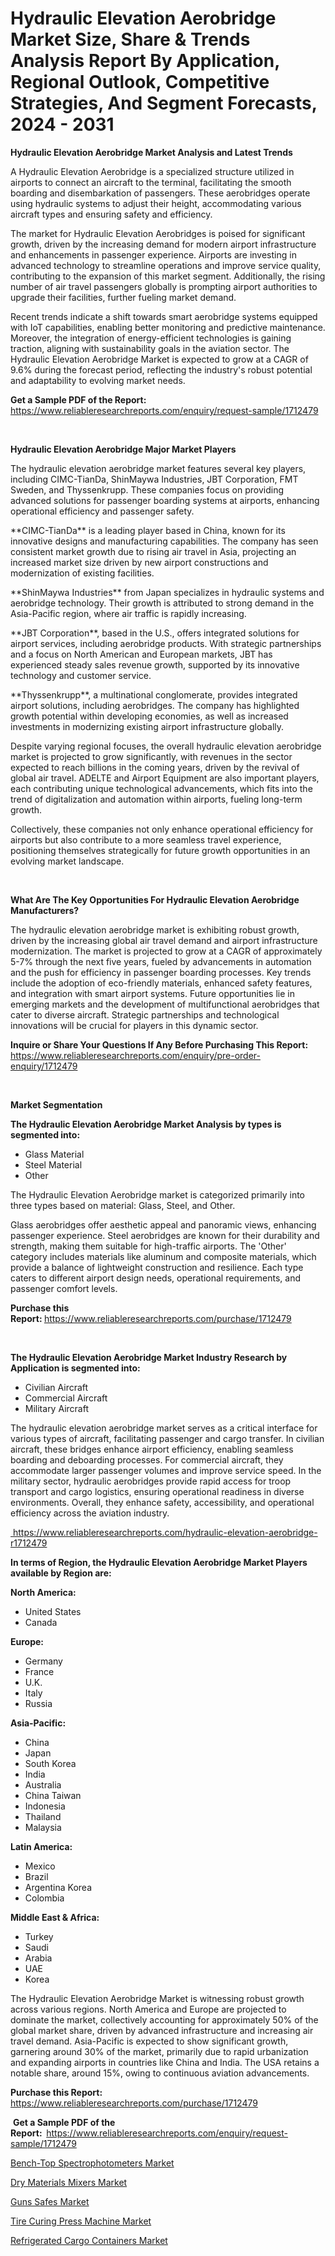 <p><h1>Hydraulic Elevation Aerobridge Market Size, Share & Trends Analysis Report By Application, Regional Outlook, Competitive Strategies, And Segment Forecasts, 2024 - 2031</h1></p><p><strong>Hydraulic Elevation Aerobridge Market Analysis and Latest Trends</strong></p>
<p><p>A Hydraulic Elevation Aerobridge is a specialized structure utilized in airports to connect an aircraft to the terminal, facilitating the smooth boarding and disembarkation of passengers. These aerobridges operate using hydraulic systems to adjust their height, accommodating various aircraft types and ensuring safety and efficiency.</p><p>The market for Hydraulic Elevation Aerobridges is poised for significant growth, driven by the increasing demand for modern airport infrastructure and enhancements in passenger experience. Airports are investing in advanced technology to streamline operations and improve service quality, contributing to the expansion of this market segment. Additionally, the rising number of air travel passengers globally is prompting airport authorities to upgrade their facilities, further fueling market demand.</p><p>Recent trends indicate a shift towards smart aerobridge systems equipped with IoT capabilities, enabling better monitoring and predictive maintenance. Moreover, the integration of energy-efficient technologies is gaining traction, aligning with sustainability goals in the aviation sector. The Hydraulic Elevation Aerobridge Market is expected to grow at a CAGR of 9.6% during the forecast period, reflecting the industry's robust potential and adaptability to evolving market needs.</p></p>
<p><strong>Get a Sample PDF of the Report:&nbsp;</strong> <a href="https://www.reliableresearchreports.com/enquiry/request-sample/1712479?utm_campaign=11&utm_medium=2&utm_source=Github&utm_content=ia&utm_term=22102024&utm_id=hydraulic-elevation-aerobridge">https://www.reliableresearchreports.com/enquiry/request-sample/1712479</a></p>
<p>&nbsp;</p>
<p><strong>Hydraulic Elevation Aerobridge Major Market Players</strong></p>
<p><p>The hydraulic elevation aerobridge market features several key players, including CIMC-TianDa, ShinMaywa Industries, JBT Corporation, FMT Sweden, and Thyssenkrupp. These companies focus on providing advanced solutions for passenger boarding systems at airports, enhancing operational efficiency and passenger safety.</p><p>**CIMC-TianDa** is a leading player based in China, known for its innovative designs and manufacturing capabilities. The company has seen consistent market growth due to rising air travel in Asia, projecting an increased market size driven by new airport constructions and modernization of existing facilities.</p><p>**ShinMaywa Industries** from Japan specializes in hydraulic systems and aerobridge technology. Their growth is attributed to strong demand in the Asia-Pacific region, where air traffic is rapidly increasing. </p><p>**JBT Corporation**, based in the U.S., offers integrated solutions for airport services, including aerobridge products. With strategic partnerships and a focus on North American and European markets, JBT has experienced steady sales revenue growth, supported by its innovative technology and customer service.</p><p>**Thyssenkrupp**, a multinational conglomerate, provides integrated airport solutions, including aerobridges. The company has highlighted growth potential within developing economies, as well as increased investments in modernizing existing airport infrastructure globally.</p><p>Despite varying regional focuses, the overall hydraulic elevation aerobridge market is projected to grow significantly, with revenues in the sector expected to reach billions in the coming years, driven by the revival of global air travel. ADELTE and Airport Equipment are also important players, each contributing unique technological advancements, which fits into the trend of digitalization and automation within airports, fueling long-term growth. </p><p>Collectively, these companies not only enhance operational efficiency for airports but also contribute to a more seamless travel experience, positioning themselves strategically for future growth opportunities in an evolving market landscape.</p></p>
<p>&nbsp;</p>
<p><strong>What Are The Key Opportunities For Hydraulic Elevation Aerobridge Manufacturers?</strong></p>
<p><p>The hydraulic elevation aerobridge market is exhibiting robust growth, driven by the increasing global air travel demand and airport infrastructure modernization. The market is projected to grow at a CAGR of approximately 5-7% through the next five years, fueled by advancements in automation and the push for efficiency in passenger boarding processes. Key trends include the adoption of eco-friendly materials, enhanced safety features, and integration with smart airport systems. Future opportunities lie in emerging markets and the development of multifunctional aerobridges that cater to diverse aircraft. Strategic partnerships and technological innovations will be crucial for players in this dynamic sector.</p></p>
<p><strong>Inquire or Share Your Questions If Any Before Purchasing This Report:</strong> <a href="https://www.reliableresearchreports.com/enquiry/pre-order-enquiry/1712479?utm_campaign=11&utm_medium=2&utm_source=Github&utm_content=ia&utm_term=22102024&utm_id=hydraulic-elevation-aerobridge">https://www.reliableresearchreports.com/enquiry/pre-order-enquiry/1712479</a></p>
<p>&nbsp;</p>
<p><strong>Market Segmentation</strong></p>
<p><strong>The Hydraulic Elevation Aerobridge Market Analysis by types is segmented into:</strong></p>
<p><ul><li>Glass Material</li><li>Steel Material</li><li>Other</li></ul></p>
<p><p>The Hydraulic Elevation Aerobridge market is categorized primarily into three types based on material: Glass, Steel, and Other. </p><p>Glass aerobridges offer aesthetic appeal and panoramic views, enhancing passenger experience. Steel aerobridges are known for their durability and strength, making them suitable for high-traffic airports. The 'Other' category includes materials like aluminum and composite materials, which provide a balance of lightweight construction and resilience. Each type caters to different airport design needs, operational requirements, and passenger comfort levels.</p></p>
<p><strong>Purchase this Report:&nbsp;</strong><a href="https://www.reliableresearchreports.com/purchase/1712479?utm_campaign=11&utm_medium=2&utm_source=Github&utm_content=ia&utm_term=22102024&utm_id=hydraulic-elevation-aerobridge">https://www.reliableresearchreports.com/purchase/1712479</a></p>
<p>&nbsp;</p>
<p><strong>The Hydraulic Elevation Aerobridge Market Industry Research by Application is segmented into:</strong></p>
<p><ul><li>Civilian Aircraft</li><li>Commercial Aircraft</li><li>Military Aircraft</li></ul></p>
<p><p>The hydraulic elevation aerobridge market serves as a critical interface for various types of aircraft, facilitating passenger and cargo transfer. In civilian aircraft, these bridges enhance airport efficiency, enabling seamless boarding and deboarding processes. For commercial aircraft, they accommodate larger passenger volumes and improve service speed. In the military sector, hydraulic aerobridges provide rapid access for troop transport and cargo logistics, ensuring operational readiness in diverse environments. Overall, they enhance safety, accessibility, and operational efficiency across the aviation industry.</p></p>
<p><a href="https://www.reliableresearchreports.com/hydraulic-elevation-aerobridge-r1712479?utm_campaign=11&utm_medium=2&utm_source=Github&utm_content=ia&utm_term=22102024&utm_id=hydraulic-elevation-aerobridge">&nbsp;https://www.reliableresearchreports.com/hydraulic-elevation-aerobridge-r1712479</a></p>
<p><strong>In terms of Region, the Hydraulic Elevation Aerobridge Market Players available by Region are:</strong></p>
<p>
    <p> <strong> North America: </strong>
        <ul>
            <li>United States</li>
            <li>Canada</li>
        </ul>
        </p> 
    <p> <strong> Europe: </strong>
        <ul>
            <li>Germany</li>
            <li>France</li>
            <li>U.K.</li>
            <li>Italy</li>
            <li>Russia</li>
        </ul>
        </p> 
    <p> <strong> Asia-Pacific: </strong>
        <ul>
            <li>China</li>
            <li>Japan</li>
            <li>South Korea</li>
            <li>India</li>
            <li>Australia</li>
            <li>China Taiwan</li>
            <li>Indonesia</li>
            <li>Thailand</li>
            <li>Malaysia</li>
        </ul>
        </p> 
    <p> <strong> Latin America: </strong>
        <ul>
            <li>Mexico</li>
            <li>Brazil</li>
            <li>Argentina Korea</li>
            <li>Colombia</li>
        </ul>
        </p> 
    <p> <strong> Middle East & Africa: </strong>
        <ul>
            <li>Turkey</li>
            <li>Saudi</li>
            <li>Arabia</li>
            <li>UAE</li>
            <li>Korea</li>
        </ul>
    </p>
    </p>
<p><p>The Hydraulic Elevation Aerobridge Market is witnessing robust growth across various regions. North America and Europe are projected to dominate the market, collectively accounting for approximately 50% of the global market share, driven by advanced infrastructure and increasing air travel demand. Asia-Pacific is expected to show significant growth, garnering around 30% of the market, primarily due to rapid urbanization and expanding airports in countries like China and India. The USA retains a notable share, around 15%, owing to continuous aviation advancements.</p></p>
<p><strong>Purchase this Report: </strong><a href="https://www.reliableresearchreports.com/purchase/1712479?utm_campaign=11&utm_medium=2&utm_source=Github&utm_content=ia&utm_term=22102024&utm_id=hydraulic-elevation-aerobridge">https://www.reliableresearchreports.com/purchase/1712479</a></p>
<p>&nbsp;<strong>Get a Sample PDF of the Report:&nbsp;&nbsp;</strong><a href="https://www.reliableresearchreports.com/enquiry/request-sample/1712479?utm_campaign=11&utm_medium=2&utm_source=Github&utm_content=ia&utm_term=22102024&utm_id=hydraulic-elevation-aerobridge">https://www.reliableresearchreports.com/enquiry/request-sample/1712479</a></p>
<p><strong></strong></p>
<p><p><a href="https://www.linkedin.com/pulse/surfing-bench-top-spectrophotometers-wave-riding-market-currents-qxigf?utm_campaign=11&utm_medium=2&utm_source=Github&utm_content=ia&utm_term=22102024&utm_id=hydraulic-elevation-aerobridge">Bench-Top Spectrophotometers Market</a></p><p><a href="https://www.linkedin.com/pulse/dry-materials-mixers-market-dynamics-application-types-emerging-rqc7f?utm_campaign=11&utm_medium=2&utm_source=Github&utm_content=ia&utm_term=22102024&utm_id=hydraulic-elevation-aerobridge">Dry Materials Mixers Market</a></p><p><a href="https://issuu.com/reportprime-2/docs/guns-safes-market-size-2030.pptx_0dd13281b4af3c?utm_campaign=11&utm_medium=2&utm_source=Github&utm_content=ia&utm_term=22102024&utm_id=hydraulic-elevation-aerobridge">Guns Safes Market</a></p><p><a href="https://issuu.com/reportprime-2/docs/tire-curing-press-machine-market-si_98a0a69a82edb5?utm_campaign=11&utm_medium=2&utm_source=Github&utm_content=ia&utm_term=22102024&utm_id=hydraulic-elevation-aerobridge">Tire Curing Press Machine Market</a></p><p><a href="https://github.com/ellinutterosx5/Market-Research-Report-List-1/blob/main/refrigerated-cargo-containers-market.md?utm_campaign=11&utm_medium=2&utm_source=Github&utm_content=ia&utm_term=22102024&utm_id=hydraulic-elevation-aerobridge">Refrigerated Cargo Containers Market</a></p></p>